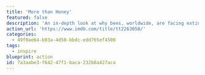 ```yaml
---
title: 'More than Honey'
featured: false
description: 'An in-depth look at why bees, worldwide, are facing extinction. With the tenacity of a man out to solve a world-class mystery, he investigates this global phenomenon.'
action_url: 'https://www.imdb.com/title/tt2263058/'
categories:
  - 49f0ae64-b03a-4d50-bbdc-edd765ef4500
tags:
  - inspire
blueprint: action
id: 7a3aabe3-f642-47f1-baca-232b8a427aca
---
```

